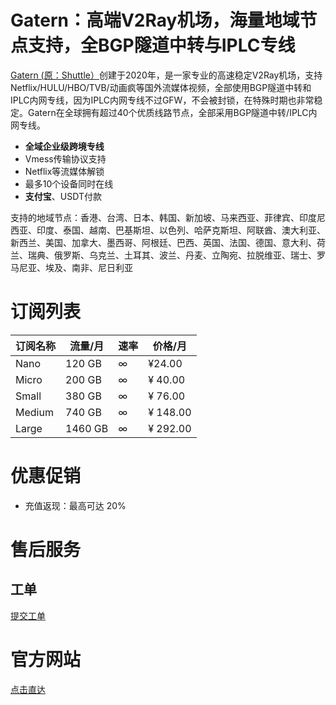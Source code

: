 # Gatern：高端V2Ray机场，海量地域节点支持，全BGP隧道中转与IPLC专线

[Gatern (原：Shuttle）](https://shuttle.gt-all.com/aff.php?aff=5181)创建于2020年，是一家专业的高速稳定V2Ray机场，支持Netflix/HULU/HBO/TVB/动画疯等国外流媒体视频，全部使用BGP隧道中转和IPLC内网专线，因为IPLC内网专线不过GFW，不会被封锁，在特殊时期也非常稳定。Gatern在全球拥有超过40个优质线路节点，全部采用BGP隧道中转/IPLC内网专线。

- **全域企业级跨境专线**
- Vmess传输协议支持
- Netflix等流媒体解锁
- 最多10个设备同时在线
- **支付宝**、USDT付款

支持的地域节点：香港、台湾、日本、韩国、新加坡、马来西亚、菲律宾、印度尼西亚、印度、泰国、越南、巴基斯坦、以色列、哈萨克斯坦、阿联酋、澳大利亚、新西兰、美国、加拿大、墨西哥、阿根廷、巴西、英国、法国、德国、意大利、荷兰、瑞典、俄罗斯、乌克兰、土耳其、波兰、丹麦、立陶宛、拉脱维亚、瑞士、罗马尼亚、埃及、南非、尼日利亚

# **订阅列表**

| 订阅名称 | 流量/月 | 速率 | 价格/月 |
| --- | --- | --- | --- |
| Nano | 120 GB | ∞ |  ¥24.00 |
| Micro | 200 GB | ∞ | ¥ 40.00 |
| Small | 380 GB | ∞ | ¥ 76.00 |
| Medium | 740 GB | ∞ | ¥ 148.00 |
| Large | 1460 GB | ∞ | ¥ 292.00 |

# **优惠促销**

- 充值返现：最高可达 20%

# **售后服务**

## **工单**

[提交工单](https://shuttle.gt-all.com/supporttickets.php)

# **官方网站**

[点击直达](https://shuttle.gt-all.com/aff.php?aff=5181)
